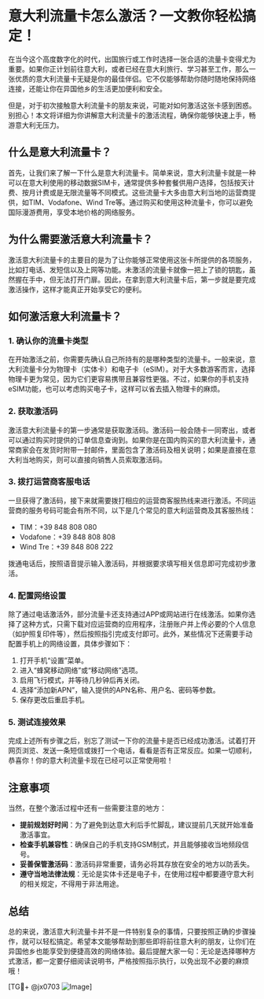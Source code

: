 # 意大利流量卡怎么激活？一文教你轻松搞定！

在当今这个高度数字化的时代，出国旅行或工作时选择一张合适的流量卡变得尤为重要。如果你正计划前往意大利，或者已经在意大利旅行、学习甚至工作，那么一张优质的意大利流量卡无疑是你的最佳伴侣。它不仅能够帮助你随时随地保持网络连接，还能让你在异国他乡的生活更加便利和安全。

但是，对于初次接触意大利流量卡的朋友来说，可能对如何激活这张卡感到困惑。别担心！本文将详细为你讲解意大利流量卡的激活流程，确保你能够快速上手，畅游意大利无压力。

## 什么是意大利流量卡？

首先，让我们来了解一下什么是意大利流量卡。简单来说，意大利流量卡就是一种可以在意大利使用的移动数据SIM卡，通常提供多种套餐供用户选择，包括按天计费、按月计费或是无限流量等不同模式。这些流量卡大多由意大利当地的运营商提供，如TIM、Vodafone、Wind Tre等。通过购买和使用这种流量卡，你可以避免国际漫游费用，享受本地价格的网络服务。

## 为什么需要激活意大利流量卡？

激活意大利流量卡的主要目的是为了让你能够正常使用这张卡所提供的各项服务，比如打电话、发短信以及上网等功能。未激活的流量卡就像一把上了锁的钥匙，虽然握在手中，但无法打开门扉。因此，在拿到意大利流量卡后，第一步就是要完成激活操作，这样才能真正开始享受它的便利。

## 如何激活意大利流量卡？

### 1. 确认你的流量卡类型

在开始激活之前，你需要先确认自己所持有的是哪种类型的流量卡。一般来说，意大利流量卡分为物理卡（实体卡）和电子卡（eSIM）。对于大多数游客而言，选择物理卡更为常见，因为它们更容易携带且兼容性更强。不过，如果你的手机支持eSIM功能，也可以考虑购买电子卡，这样可以省去插入物理卡的麻烦。

### 2. 获取激活码

激活意大利流量卡的第一步通常是获取激活码。激活码一般会随卡一同寄出，或者可以通过购买时提供的订单信息查询到。如果你是在国内购买的意大利流量卡，通常商家会在发货时附带一封邮件，里面包含了激活码及相关说明；如果是直接在意大利当地购买，则可以直接向销售人员索取激活码。

### 3. 拨打运营商客服电话

一旦获得了激活码，接下来就需要拨打相应的运营商客服热线来进行激活。不同运营商的服务号码可能会有所不同，以下是几个常见的意大利运营商及其客服热线：

- TIM：+39 848 808 080
- Vodafone：+39 848 808 808
- Wind Tre：+39 848 808 222

拨通电话后，按照语音提示输入激活码，并根据要求填写相关信息即可完成初步激活。

### 4. 配置网络设置

除了通过电话激活外，部分流量卡还支持通过APP或网站进行在线激活。如果你选择了这种方式，只需下载对应运营商的应用程序，注册账户并上传必要的个人信息（如护照复印件等），然后按照指引完成支付即可。此外，某些情况下还需要手动配置手机上的网络设置，具体步骤如下：

1. 打开手机“设置”菜单。
2. 进入“蜂窝移动网络”或“移动网络”选项。
3. 启用飞行模式，并等待几秒钟后再关闭。
4. 选择“添加新APN”，输入提供的APN名称、用户名、密码等参数。
5. 保存更改后重启手机。

### 5. 测试连接效果

完成上述所有步骤之后，别忘了测试一下你的流量卡是否已经成功激活。试着打开网页浏览、发送一条短信或拨打一个电话，看看是否有正常反应。如果一切顺利，恭喜你！你的意大利流量卡现在已经可以正常使用啦！

## 注意事项

当然，在整个激活过程中还有一些需要注意的地方：

- **提前规划好时间**：为了避免到达意大利后手忙脚乱，建议提前几天就开始准备激活事宜。
- **检查手机兼容性**：确保自己的手机支持GSM制式，并且能够接收当地频段信号。
- **妥善保管激活码**：激活码非常重要，请务必将其存放在安全的地方以防丢失。
- **遵守当地法律法规**：无论是实体卡还是电子卡，在使用过程中都要遵守意大利的相关规定，不得用于非法用途。

## 总结

总的来说，激活意大利流量卡并不是一件特别复杂的事情，只要按照正确的步骤操作，就可以轻松搞定。希望本文能够帮助到那些即将前往意大利的朋友，让你们在异国他乡也能享受到便捷高效的网络体验。最后提醒大家一句：无论是选择哪种方式激活，都一定要仔细阅读说明书，严格按照指示执行，以免出现不必要的麻烦哦！

[TG💪+ @jx0703 ![Image](https://github.com/user-attachments/assets/dbca1d08-cadb-493c-b0ec-ad6f7a83f270)]